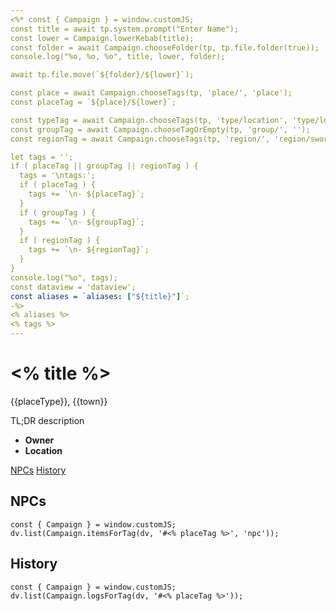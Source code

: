 ```yaml
---
<%* const { Campaign } = window.customJS;
const title = await tp.system.prompt("Enter Name");
const lower = Campaign.lowerKebab(title);
const folder = await Campaign.chooseFolder(tp, tp.file.folder(true));
console.log("%o, %o, %o", title, lower, folder);

await tp.file.move(`${folder}/${lower}`);

const place = await Campaign.chooseTags(tp, 'place/', 'place');
const placeTag = `${place}/${lower}`;

const typeTag = await Campaign.chooseTags(tp, 'type/location', 'type/location/shop');
const groupTag = await Campaign.chooseTagOrEmpty(tp, 'group/', '');
const regionTag = await Campaign.chooseTags(tp, 'region/', 'region/sword-coast-north');

let tags = '';
if ( placeTag || groupTag || regionTag ) {
  tags = '\ntags:';
  if ( placeTag ) {
    tags += `\n- ${placeTag}`;
  }
  if ( groupTag ) {
    tags += `\n- ${groupTag}`;
  }
  if ( regionTag ) {
    tags += `\n- ${regionTag}`;
  }
}
console.log("%o", tags);
const dataview = 'dataview';
const aliases = `aliases: ["${title}"]`;
-%>
<% aliases %>
<% tags %>
---
```

# <% title %>
<span class="subhead">{{placeType}}, {{town}}</span>

TL;DR description

- **Owner**
- **Location**

<span class="nav">[NPCs](#NPCs) [History](#History)</span>

## NPCs

```<% dataview %>js
const { Campaign } = window.customJS;
dv.list(Campaign.itemsForTag(dv, '#<% placeTag %>', 'npc'));
```

## History
```<% dataview %>js
const { Campaign } = window.customJS;
dv.list(Campaign.logsForTag(dv, '#<% placeTag %>'));
```